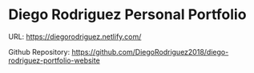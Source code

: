 # Diego Rodriguez Personal Portfolio

URL: https://diegorodriguez.netlify.com/ 

Github Repository: https://github.com/DiegoRodriguez2018/diego-rodriguez-portfolio-website
